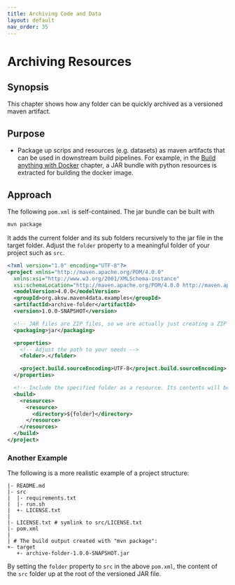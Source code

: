 ```yaml
---
title: Archiving Code and Data
layout: default
nav_order: 35
---
```


# Archiving Resources 

## Synopsis

This chapter shows how any folder can be quickly archived as a versioned maven artifact.

## Purpose

* Package up scrips and resources (e.g. datasets) as maven artifacts that can be used in downstream build pipelines.
For example, in the [Build anything with Docker](build-anything-with-docker.md) chapter, a JAR bundle with python resources is extracted for building the docker image.

## Approach

The following `pom.xml` is self-contained.
The jar bundle can be built with

```bash
mvn package
```

It adds the current folder and its sub folders recursively to the jar file in the target folder.
Adjust the `folder` property to a meaningful folder of your project such as `src`.

```xml
<?xml version="1.0" encoding="UTF-8"?>
<project xmlns="http://maven.apache.org/POM/4.0.0"
  xmlns:xsi="http://www.w3.org/2001/XMLSchema-instance"
  xsi:schemaLocation="http://maven.apache.org/POM/4.0.0 http://maven.apache.org/xsd/maven-4.0.0.xsd">
  <modelVersion>4.0.0</modelVersion>
  <groupId>org.aksw.maven4data.examples</groupId>
  <artifactId>archive-folder</artifactId>
  <version>1.0.0-SNAPSHOT</version>

  <!-- JAR files are ZIP files, so we are actually just creating a ZIP file here -->
  <packaging>jar</packaging>

  <properties>
    <!-- Adjust the path to your needs -->
    <folder>.</folder>

    <project.build.sourceEncoding>UTF-8</project.build.sourceEncoding>
  </properties>

  <!-- Include the specified folder as a resource. Its contents will be added to the root of the JAR bundle. -->
  <build>
    <resources>
      <resource>
        <directory>${folder}</directory>
      </resource>
    </resources>
  </build>
</project>
```


### Another Example

The following is a more realistic example of a project structure:

```
|- README.md
|- src
|  |- requirements.txt
|  |- run.sh
|  +- LICENSE.txt
|
|- LICENSE.txt # symlink to src/LICENSE.txt
|- pom.xml
|
| # The build output created with "mvn package":
+- target
   +- archive-folder-1.0.0-SNAPSHOT.jar
```

By setting the `folder` property to `src` in the above `pom.xml`, the content of the `src` folder up at the root of the versioned JAR file.

